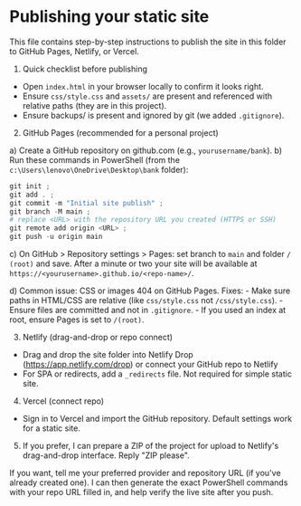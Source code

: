 Publishing your static site
==========================

This file contains step-by-step instructions to publish the site in this folder to GitHub Pages, Netlify, or Vercel.

1) Quick checklist before publishing
  - Open `index.html` in your browser locally to confirm it looks right.
  - Ensure `css/style.css` and `assets/` are present and referenced with relative paths (they are in this project).
  - Ensure backups/ is present and ignored by git (we added `.gitignore`).

2) GitHub Pages (recommended for a personal project)

  a) Create a GitHub repository on github.com (e.g., `yourusername/bank`).
  b) Run these commands in PowerShell (from the `c:\Users\lenovo\OneDrive\Desktop\bank` folder):

```powershell
git init ;
git add . ;
git commit -m "Initial site publish" ;
git branch -M main ;
# replace <URL> with the repository URL you created (HTTPS or SSH)
git remote add origin <URL> ;
git push -u origin main
```

  c) On GitHub > Repository settings > Pages: set branch to `main` and folder `/ (root)` and save.
     After a minute or two your site will be available at `https://<yourusername>.github.io/<repo-name>/`.

  d) Common issue: CSS or images 404 on GitHub Pages. Fixes:
     - Make sure paths in HTML/CSS are relative (like `css/style.css` not `/css/style.css`).
     - Ensure files are committed and not in `.gitignore`.
     - If you used an index at root, ensure Pages is set to `/(root)`.

3) Netlify (drag-and-drop or repo connect)

  - Drag and drop the site folder into Netlify Drop (https://app.netlify.com/drop) or connect your GitHub repo to Netlify
  - For SPA or redirects, add a `_redirects` file. Not required for simple static site.

4) Vercel (connect repo)

  - Sign in to Vercel and import the GitHub repository. Default settings work for a static site.

5) If you prefer, I can prepare a ZIP of the project for upload to Netlify's drag-and-drop interface. Reply "ZIP please".

If you want, tell me your preferred provider and repository URL (if you've already created one). I can then generate the exact PowerShell commands with your repo URL filled in, and help verify the live site after you push.
